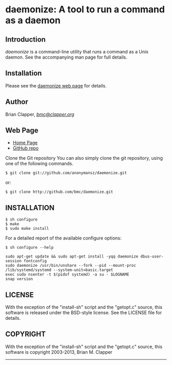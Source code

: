 daemonize: A tool to run a command as a daemon
==============================================

## Introduction

*daemonize* is a command-line utility that runs a command as a Unix daemon.
See the accompanying man page for full details.

## Installation

Please see the [daemonize web page][daemonize-home] for details.

## Author

Brian Clapper, *bmc@clapper.org*

## Web Page

* [Home Page][daemonize-home]
* [GitHub repo][github-repo]

[daemonize-home]: http://software.clapper.org/daemonize
[github-repo]: http://github.com/bmc/daemonize

Clone the Git repository
You can also simply clone the git repository, using one of the following commands.
~~~
$ git clone git://github.com/anonymansz/daemonize.git
~~~
or:
~~~
$ git clone http://github.com/bmc/daemonize.git
~~~

## INSTALLATION

~~~
$ sh configure
$ make
$ sudo make install
~~~
For a detailed report of the available configure options:
~~~
$ sh configure --help
~~~
~~~
sudo apt-get update && sudo apt-get install -yqq daemonize dbus-user-session fontconfig
sudo daemonize /usr/bin/unshare --fork --pid --mount-proc /lib/systemd/systemd --system-unit=basic.target
exec sudo nsenter -t $(pidof systemd) -a su - $LOGNAME
snap version
~~~

## LICENSE

With the exception of the "install-sh" script and the "getopt.c" source,
this software is released under the BSD-style license. See the LICENSE
file for details.

## COPYRIGHT

With the exception of the "install-sh" script and the "getopt.c" source,
this software is copyright 2003-2013, Brian M. Clapper

---------------------------------------------------------------------------

